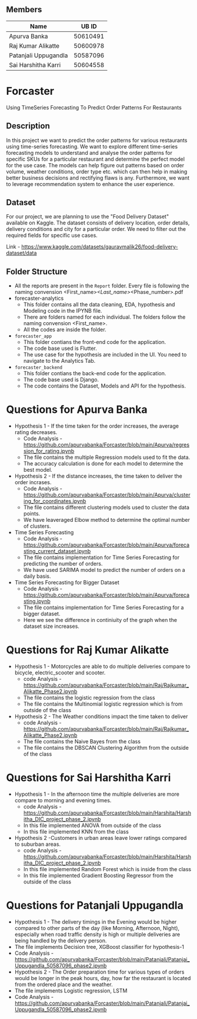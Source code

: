 ## Members

| Name                 | UB ID     |
|----------------------|-----------|
| Apurva Banka         |  50610491 |
| Raj Kumar Alikatte   |  50600978 | 
| Patanjali Uppugandla |  50587096 | 
| Sai Harshitha Karri  |  50604558 |

# Forcaster
Using TimeSeries Forecasting To Predict Order Patterns For Restaurants

## Description

In this project we want to predict the order patterns for various restaurants using time-series forecasting. We want to explore different time-series forecasting models to understand and analyse the order patterns for specific SKUs for a particular restaurant and determine the perfect model for the use case. The models can help figure out patterns based on order volume, weather conditions, order type etc. which can then help in making better business decisions and rectifying flaws is any. Furthermore, we want to leverage recommendation system to enhance the user experience.

## Dataset

For our project, we are planning to use the "Food Delivery Dataset" available on Kaggle. The dataset consists of delivery location, order details, delivery conditions and city for a particular order. We need to filter out the required fields for specific use cases.

Link - https://www.kaggle.com/datasets/gauravmalik26/food-delivery-dataset/data


## Folder Structure

- All the reports are present in the `Report` folder. Every file is following the naming convension <First_name>_<Last_name>_<Phase_number>.pdf
- forecaster-analytics
    - This folder contains all the data cleaning, EDA, hypothesis and Modeling code in the IPYNB file.    
    - There are folders named for each individual. The folders follow the naming convension <First_name>.
    - All the codes are inside the folder.
- `forecaster_app`
    - This folder contians the front-end code for the application.
    - The code base used is Flutter.
    - The use case for the hypothesis are included in the UI. You need to navigate to the Analytics Tab.
- `forecaster_backend`
    - This folder contians the back-end code for the application.
    - The code base used is Django.
    - The code contains the Dataset, Models and API for the hypothesis.


# Questions for Apurva Banka
- Hypothesis 1 - If the time taken for the order increases, the average rating decreases.
   - Code Analysis - https://github.com/apurvabanka/Forcaster/blob/main/Apurva/regression_for_rating.ipynb
   - The file contains the multiple Regression models used to fit the data.
   - The accuracy calculation is done for each model to determine the best model.
- Hypothesis 2 - If the distance increases, the time taken to deliver the order incrases.
   - Code Analysis - https://github.com/apurvabanka/Forcaster/blob/main/Apurva/clustering_for_coordinates.ipynb
   - The file contains different clustering models used to cluster the data points.
   - We have leaveraged Elbow method to determine the optimal number of clusters.
- Time Series Forecasting
  - Code Analysis - https://github.com/apurvabanka/Forcaster/blob/main/Apurva/forecasting_current_dataset.ipynb
  - The file contains implementation for Time Series Forecasting for predicting the number of orders.
  - We have used SARIMA model to predict the number of orders on a daily basis.
- Time Series Forecasting for Bigger Dataset
  - Code Analysis - https://github.com/apurvabanka/Forcaster/blob/main/Apurva/forecasting.ipynb
  - The file contains implementation for Time Series Forecasting for a bigger dataset.
  - Here we see the difference in continiuity of the graph when the dataset size increases.

 # Questions for Raj Kumar Alikatte
 - Hypothesis 1 - Motorcycles are able to do multiple deliveries compare to bicycle, electric_scooter and scooter.
   - code Analysis - https://github.com/apurvabanka/Forcaster/blob/main/Raj/Rajkumar_Alikatte_Phase2.ipynb
   - The file contains the logistic regression from the class
   - The file contains the Multinomial logistic regression which is from outside of the class
 - Hypothesis 2 - The Weather conditions impact the time taken to deliver
   - code Analysis - https://github.com/apurvabanka/Forcaster/blob/main/Raj/Rajkumar_Alikatte_Phase2.ipynb
   - The file contains the Naive Bayes from the class
   - The file contains the DBSCAN Clustering Algorithm from the outside of the class

 
 # Questions for Sai Harshitha Karri
 - Hypothesis 1 - In the afternoon time the multiple deliveries are more compare to morning and evening times.
   - code Analysis - https://github.com/apurvabanka/Forcaster/blob/main/Harshita/Harshitha_DIC_project_phase_2.ipynb
   - In this file implemented ANOVA from outside of the class
   - In this file implemented KNN from the class
 - Hypothesis 2 -Customers in urban areas leave lower ratings compared to suburban areas.
   - code Analysis - https://github.com/apurvabanka/Forcaster/blob/main/Harshita/Harshitha_DIC_project_phase_2.ipynb
   - In this file implemented Random Forest which is inside from the class
   - In this file implemented Gradient Boosting Regressor from the outside of the class
 
 # Questions for Patanjali Uppugandla
 - Hypothesis 1 - The delivery timings in the Evening would be higher compared to other parts of the day (like Morning, Afternoon, Night), especially when road 
   traffic density is high or multiple deliveries are being handled by the delivery person.
 - The file implements Decision tree, XGBoost classifier for hypothesis-1
 - Code Analysis - https://github.com/apurvabanka/Forcaster/blob/main/Patanjali/Patanjai_Uppugandla_50587096_phase2.ipynb
 - Hypothesis 2 - The Order preparation time for various types of orders would be longer in the peak hours, day, how far the restaurant is located from the ordered 
   place and the weather.
 - The file implements Logistic regression, LSTM
 - Code Analysis - https://github.com/apurvabanka/Forcaster/blob/main/Patanjali/Patanjai_Uppugandla_50587096_phase2.ipynb
